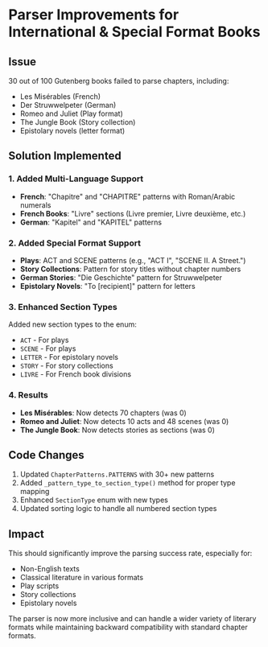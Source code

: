 # Parser Improvements for International & Special Format Books

## Issue
30 out of 100 Gutenberg books failed to parse chapters, including:
- Les Misérables (French)
- Der Struwwelpeter (German)
- Romeo and Juliet (Play format)
- The Jungle Book (Story collection)
- Epistolary novels (letter format)

## Solution Implemented

### 1. Added Multi-Language Support
- **French**: "Chapitre" and "CHAPITRE" patterns with Roman/Arabic numerals
- **French Books**: "Livre" sections (Livre premier, Livre deuxième, etc.)
- **German**: "Kapitel" and "KAPITEL" patterns

### 2. Added Special Format Support
- **Plays**: ACT and SCENE patterns (e.g., "ACT I", "SCENE II. A Street.")
- **Story Collections**: Pattern for story titles without chapter numbers
- **German Stories**: "Die Geschichte" pattern for Struwwelpeter
- **Epistolary Novels**: "To [recipient]" pattern for letters

### 3. Enhanced Section Types
Added new section types to the enum:
- `ACT` - For plays
- `SCENE` - For plays
- `LETTER` - For epistolary novels
- `STORY` - For story collections
- `LIVRE` - For French book divisions

### 4. Results
- **Les Misérables**: Now detects 70 chapters (was 0)
- **Romeo and Juliet**: Now detects 10 acts and 48 scenes (was 0)
- **The Jungle Book**: Now detects stories as sections (was 0)

## Code Changes
1. Updated `ChapterPatterns.PATTERNS` with 30+ new patterns
2. Added `_pattern_type_to_section_type()` method for proper type mapping
3. Enhanced `SectionType` enum with new types
4. Updated sorting logic to handle all numbered section types

## Impact
This should significantly improve the parsing success rate, especially for:
- Non-English texts
- Classical literature in various formats
- Play scripts
- Story collections
- Epistolary novels

The parser is now more inclusive and can handle a wider variety of literary formats while maintaining backward compatibility with standard chapter formats.
